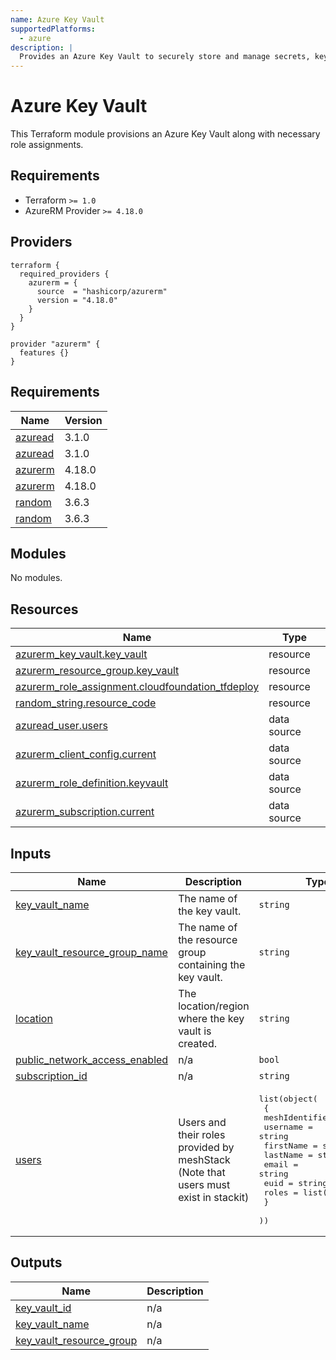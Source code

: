 ```yaml
---
name: Azure Key Vault
supportedPlatforms:
  - azure
description: |
  Provides an Azure Key Vault to securely store and manage secrets, keys, and certificates with access control.
---
```


# Azure Key Vault

This Terraform module provisions an Azure Key Vault along with necessary role assignments.


## Requirements
- Terraform `>= 1.0`
- AzureRM Provider `>= 4.18.0`

## Providers

```hcl
terraform {
  required_providers {
    azurerm = {
      source  = "hashicorp/azurerm"
      version = "4.18.0"
    }
  }
}

provider "azurerm" {
  features {}
}
```

<!-- BEGIN_TF_DOCS -->
## Requirements

| Name | Version |
|------|---------|
| <a name="requirement_azuread"></a> [azuread](#requirement\_azuread) | 3.1.0 |
| <a name="requirement_azuread"></a> [azuread](#requirement\_azuread) | 3.1.0 |
| <a name="requirement_azurerm"></a> [azurerm](#requirement\_azurerm) | 4.18.0 |
| <a name="requirement_azurerm"></a> [azurerm](#requirement\_azurerm) | 4.18.0 |
| <a name="requirement_random"></a> [random](#requirement\_random) | 3.6.3 |
| <a name="requirement_random"></a> [random](#requirement\_random) | 3.6.3 |

## Modules

No modules.

## Resources

| Name | Type |
|------|------|
| [azurerm_key_vault.key_vault](https://registry.terraform.io/providers/hashicorp/azurerm/4.18.0/docs/resources/key_vault) | resource |
| [azurerm_resource_group.key_vault](https://registry.terraform.io/providers/hashicorp/azurerm/4.18.0/docs/resources/resource_group) | resource |
| [azurerm_role_assignment.cloudfoundation_tfdeploy](https://registry.terraform.io/providers/hashicorp/azurerm/4.18.0/docs/resources/role_assignment) | resource |
| [random_string.resource_code](https://registry.terraform.io/providers/hashicorp/random/3.6.3/docs/resources/string) | resource |
| [azuread_user.users](https://registry.terraform.io/providers/hashicorp/azuread/3.1.0/docs/data-sources/user) | data source |
| [azurerm_client_config.current](https://registry.terraform.io/providers/hashicorp/azurerm/4.18.0/docs/data-sources/client_config) | data source |
| [azurerm_role_definition.keyvault](https://registry.terraform.io/providers/hashicorp/azurerm/4.18.0/docs/data-sources/role_definition) | data source |
| [azurerm_subscription.current](https://registry.terraform.io/providers/hashicorp/azurerm/4.18.0/docs/data-sources/subscription) | data source |

## Inputs

| Name | Description | Type | Default | Required |
|------|-------------|------|---------|:--------:|
| <a name="input_key_vault_name"></a> [key\_vault\_name](#input\_key\_vault\_name) | The name of the key vault. | `string` | n/a | yes |
| <a name="input_key_vault_resource_group_name"></a> [key\_vault\_resource\_group\_name](#input\_key\_vault\_resource\_group\_name) | The name of the resource group containing the key vault. | `string` | n/a | yes |
| <a name="input_location"></a> [location](#input\_location) | The location/region where the key vault is created. | `string` | n/a | yes |
| <a name="input_public_network_access_enabled"></a> [public\_network\_access\_enabled](#input\_public\_network\_access\_enabled) | n/a | `bool` | `false` | no |
| <a name="input_subscription_id"></a> [subscription\_id](#input\_subscription\_id) | n/a | `string` | n/a | yes |
| <a name="input_users"></a> [users](#input\_users) | Users and their roles provided by meshStack (Note that users must exist in stackit) | <pre>list(object(<br>    {<br>      meshIdentifier = string<br>      username       = string<br>      firstName      = string<br>      lastName       = string<br>      email          = string<br>      euid           = string<br>      roles          = list(string)<br>    }<br>  ))</pre> | n/a | yes |

## Outputs

| Name | Description |
|------|-------------|
| <a name="output_key_vault_id"></a> [key\_vault\_id](#output\_key\_vault\_id) | n/a |
| <a name="output_key_vault_name"></a> [key\_vault\_name](#output\_key\_vault\_name) | n/a |
| <a name="output_key_vault_resource_group"></a> [key\_vault\_resource\_group](#output\_key\_vault\_resource\_group) | n/a |
<!-- END_TF_DOCS -->
